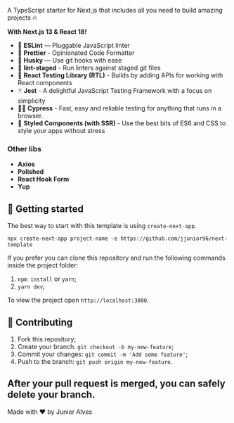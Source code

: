 A TypeScript starter for Next.js that includes all you need to build amazing projects 🔥

**With Next.js 13 & React 18!**

- 📏 **ESLint** — Pluggable JavaScript linter
- 💖 **Prettier** - Opinionated Code Formatter
- 🐶 **Husky** — Use git hooks with ease
- 🚫 **lint-staged** - Run linters against staged git files
- 🐙 **React Testing Library (RTL)** - Builds by adding APIs for working with React components
- 🃏 **Jest** - A delightful JavaScript Testing Framework with a focus on simplicity
- 🧑‍🔬 **Cypress** - Fast, easy and reliable testing for anything that runs in a browser.
- 💅 **Styled Components (with SSR)** - Use the best bits of ES6 and CSS to style your apps without stress

### Other libs
- **Axios**
- **Polished**
- **React Hook Form**
- **Yup**


## 🚀 Getting started

The best way to start with this template is using `create-next-app`.

```
npx create-next-app project-name -e https://github.com/jjunior96/next-template
```

If you prefer you can clone this repository and run the following commands inside the project folder:

1. `npm install` or `yarn`;
2. `yarn dev`;

To view the project open `http://localhost:3000`.

## 🤝 Contributing

1. Fork this repository;
2. Create your branch: `git checkout -b my-new-feature`;
3. Commit your changes: `git commit -m 'Add some feature'`;
4. Push to the branch: `git push origin my-new-feature`.

**After your pull request is merged**, you can safely delete your branch.
---

Made with ♥ by Junior Alves
